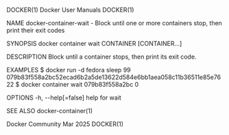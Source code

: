 DOCKER(1)							      Docker User Manuals							     DOCKER(1)

NAME
       docker-container-wait - Block until one or more containers stop, then print their exit codes

SYNOPSIS
       docker container wait CONTAINER [CONTAINER...]

DESCRIPTION
       Block until a container stops, then print its exit code.

EXAMPLES
       $ docker run -d fedora sleep 99
       079b83f558a2bc52ecad6b2a5de13622d584e6bb1aea058c11b36511e85e7622
       $ docker container wait 079b83f558a2bc
       0

OPTIONS
       -h, --help[=false]      help for wait

SEE ALSO
       docker-container(1)

Docker Community							   Mar 2025								     DOCKER(1)
